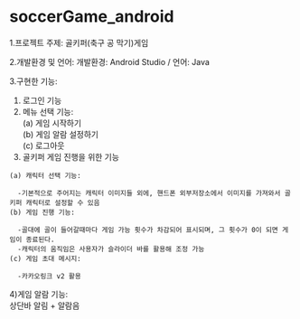 # soccerGame_android
1.프로젝트 주제:
  골키퍼(축구 공 막기)게임
	
2.개발환경 및 언어:
  개발환경: Android Studio / 언어: Java

3.구현한 기능:
  1) 로그인 기능
  2) 메뉴 선택 기능:  
    (a) 게임 시작하기  
    (b) 게임 알람 설정하기  
    (c) 로그아웃  
  3) 골키퍼 게임 진행을 위한 기능
   
    (a) 캐릭터 선택 기능:  
    
      -기본적으로 주어지는 캐릭터 이미지들 외에, 핸드폰 외부저장소에서 이미지를 가져와서 골키퍼 캐릭터로 설정할 수 있음  
    (b) 게임 진행 기능:  
    
      -골대에 골이 들어갈때마다 게임 가능 횟수가 차감되어 표시되며, 그 횟수가 0이 되면 게임이 종료된다.  
      -캐릭터의 움직임은 사용자가 슬라이더 바를 활용해 조정 가능  
    (c) 게임 초대 메시지:  
    
      -카카오링크 v2 활용     
  4)게임 알람 기능:  
    상단바 알림 + 알람음   
